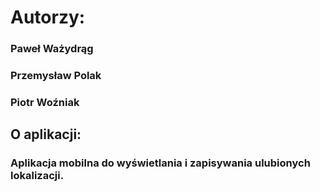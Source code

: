 # Autorzy:
### Paweł Ważydrąg
### Przemysław Polak
### Piotr Woźniak

## O aplikacji:
### Aplikacja mobilna do wyświetlania i zapisywania ulubionych lokalizacji.